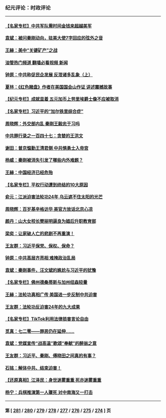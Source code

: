 ### 纪元评论：时政评论
---
#### [【名家专栏】中共军队需时间金钱来超越美军](../../pages/nsc1025/n14036181.md?07220330) 
#### [袁斌：被问秦刚动向，驻美大使7字回应的弦外之音](../../pages/nsc1025/n14039224.md?07220330) 
#### [王赫：美中“关键矿产”之战](../../pages/nsc1025/n14039203.md?07220330) 
#### [油管热门频道 翻墙必看视频 新闻](ok?07220330)
#### [钟原：中共称促民企发展 反泄诸多乱象（上）](../../pages/nsc1025/n14038925.md?07220330) 
#### [夏林：《红色赌盘》作者在美国国会山作证 讲述震撼故事](../../pages/nsc1025/n14038797.md?07220330) 
#### [【纪元专栏】成就显着 五元加币上劳里埃爵士像不应被取消](../../pages/nsc1025/n14038801.md?07220330) 
#### [【名家专栏】习近平的“加尔铁里综合症”](../../pages/nsc1025/n14036868.md?07220330) 
#### [周晓辉：外交部内乱 秦刚王毅忠于习吗](../../pages/nsc1025/n14038705.md?07220330) 
#### [中共罪行录之一百四十七：贪婪的王洪文](../../pages/nsc1025/n14038460.md?07220330) 
#### [谢田：普京愠勤王清君侧 中共惧勇士入帝宫](../../pages/nsc1025/n14038381.md?07220330) 
#### [杨威：秦刚被消失引发了哪些内外难题？](../../pages/nsc1025/n14038128.md?07220330) 
#### [王赫：中国经济已经危殆](../../pages/nsc1025/n14037995.md?07220330) 
#### [【名家专栏】平权行动遭到终结的10大原因](../../pages/nsc1025/n14037649.md?07220330) 
#### [俞元：江派迫害法轮功24年 乌云遮不住太阳的光芒](../../pages/nsc1025/n14037371.md?07220330) 
#### [周晓辉：百岁基辛格访华 美官方放话北京心凉](../../pages/nsc1025/n14037837.md?07220330) 
#### [颜丹：山大女校长樊丽明逼良为娼后升职教育部](../../pages/nsc1025/n14037704.md?07220330) 
#### [梁奕：让家破人亡的悲剧不再重演！](../../pages/nsc1025/n14037501.md?07220330) 
#### [王友群：习近平保党、保权、保命？](../../pages/nsc1025/n14037209.md?07220330) 
#### [钟原：中共高层齐亮相 难掩政治乱局](../../pages/nsc1025/n14037172.md?07220330) 
#### [袁斌：秦刚事件，汪文斌的尴尬与习近平的犹豫](../../pages/nsc1025/n14037052.md?07220330) 
#### [【名家专栏】佛州德桑蒂斯与加州纽森较量](../../pages/nsc1025/n14036863.md?07220330) 
#### [王赫：法轮功真相广传 美国进一步反制中共迫害](../../pages/nsc1025/n14036377.md?07220330) 
#### [王友群：法轮功反迫害24年的九大成果](../../pages/nsc1025/n14036463.md?07220330) 
#### [【名家专栏】TikTok利用法律损害言论自由](../../pages/nsc1025/n14029633.md?07220330) 
#### [觅真：七二零——罪恶仍在延伸……](../../pages/nsc1025/n14036072.md?07220330) 
#### [袁斌：党媒宣传“战高温”歌颂“奉献”的醉翁之意](../../pages/nsc1025/n14035997.md?07220330) 
#### [王友群：习近平、秦刚、傅晓田之间真的有事？](../../pages/nsc1025/n14035084.md?07220330) 
#### [石铭：解体中共、结束迫害！](../../pages/nsc1025/n14035620.md?07220330) 
#### [【还原真相】江泽民：身世迷雾重重 死亦迷雾重重](../../pages/nsc1025/n14035590.md?07220330) 
#### [杨宁：兵棋推演第一人骤死 对中南海又一打击](../../pages/nsc1025/n14035523.md?07220330) 

---
#### 第 [ [281](./281.md?07220330) / [280](./280.md?07220330) / [279](./279.md?07220330) / [278](./278.md?07220330) / [277](./277.md?07220330) / [276](./276.md?07220330) / [275](./275.md?07220330) / [274](./274.md?07220330) ] 页
